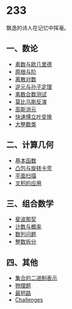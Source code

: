 233
======

飘逸的诗人在记忆中挥毫。
## 一、数论
* [素数与欧几里德](/Number%20Theory/素数与欧几里德.md)
* [原根与阶](/Number%20Theory/原根与阶.md)
* [离散对数](/Number%20Theory/离散对数.md)
* [逆元与孙子定理](/Number%20Theory/逆元与孙子定理.md)
* [素数合数测试](/Number%20Theory/素数合数测试.md)
* [莫比乌斯反演](/Number%20Theory/莫比乌斯反演.md)
* [高斯消元](/Number%20Theory/高斯消元.md)
* [快速傅立叶变换](/Number%20Theory/快速傅立叶变换.md)
* [大整数类](/Number%20Theory/大整数类.md)

## 二、计算几何
* [基本函数](/Geometry/基本函数)
* [凸包与旋转卡壳](/Geometry/凸包与旋转卡壳.md)
* [平面扫描](/Geometry/平面扫描.md)
* [叉积的应用](/Geometry/叉积的应用.md)

## 三、组合数学
* [斐波那契](/Combinatorics/斐波那契.md)
* [计数与概率](/Combinatorics/计数与概率.md)
* [数列问题](/Combinatorics/数列问题.md)
* [整数拆分](/Combinatorics/整数拆分.md)

## 四、其他
* [集合的二进制表示](/other/集合的二进制表示.md)
* [物理题](/other/物理题.md)
* [最短路](/other/最短路.md)
* [Challenges](/Challenges)



